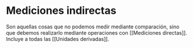 # Mediciones indirectas

Son aquellas cosas que no podemos medir mediante comparación, sino que debemos realizarlo mediante operaciones con [[Mediciones directas]]. Incluye a todas las [[Unidades derivadas]].
